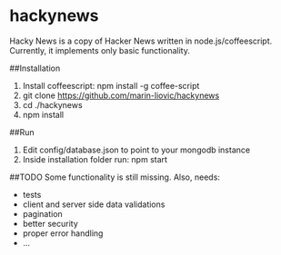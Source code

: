 # hackynews
Hacky News is a copy of Hacker News written in node.js/coffeescript. Currently, it implements only basic functionality.

##Installation
1. Install coffeescript: npm install -g coffee-script
2. git clone https://github.com/marin-liovic/hackynews
2. cd ./hackynews
3. npm install

##Run
1. Edit config/database.json to point to your mongodb instance
2. Inside installation folder run: npm start


##TODO
Some functionality is still missing. Also, needs:
 - tests
 - client and server side data validations
 - pagination
 - better security
 - proper error handling
 - ...
